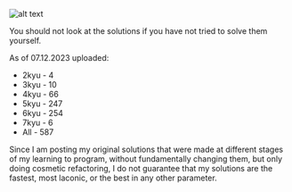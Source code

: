 ![alt text](https://www.codewars.com/users/Krillan/badges/large?theme=light)

You should not look at the solutions if you have not tried to solve them yourself.

As of 07.12.2023 uploaded:
+ 2kyu - 4
+ 3kyu - 10
+ 4kyu - 66
+ 5kyu - 247
+ 6kyu - 254
+ 7kyu - 6
+ All  - 587

Since I am posting my original solutions that were made at different stages of my learning to program, without fundamentally changing them, but only doing cosmetic refactoring, I do not guarantee that my solutions are the fastest, most laconic, or the best in any other parameter.
